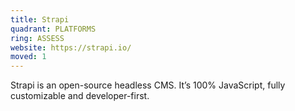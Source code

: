 ```yaml
---
title: Strapi
quadrant: PLATFORMS
ring: ASSESS
website: https://strapi.io/
moved: 1
---
```


Strapi is an open-source headless CMS. It’s 100% JavaScript, fully customizable and developer-first.
